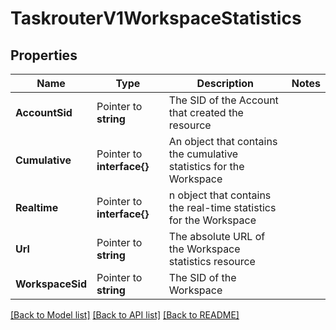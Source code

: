# TaskrouterV1WorkspaceStatistics

## Properties

Name | Type | Description | Notes
------------ | ------------- | ------------- | -------------
**AccountSid** | Pointer to **string** | The SID of the Account that created the resource |
**Cumulative** | Pointer to **interface{}** | An object that contains the cumulative statistics for the Workspace |
**Realtime** | Pointer to **interface{}** | n object that contains the real-time statistics for the Workspace |
**Url** | Pointer to **string** | The absolute URL of the Workspace statistics resource |
**WorkspaceSid** | Pointer to **string** | The SID of the Workspace |

[[Back to Model list]](../README.md#documentation-for-models) [[Back to API list]](../README.md#documentation-for-api-endpoints) [[Back to README]](../README.md)


